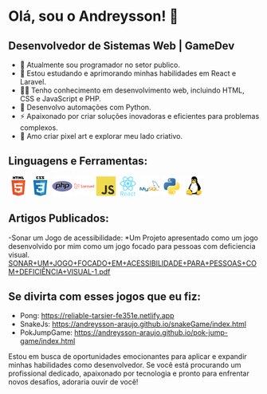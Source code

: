 # Olá, sou o Andreysson! 👋

## Desenvolvedor de Sistemas Web | GameDev

- 💼 Atualmente sou programador no setor publico.
- 🌱 Estou estudando e aprimorando minhas habilidades em React e Laravel.
- 👨‍💻 Tenho conhecimento em desenvolvimento web, incluindo HTML, CSS e JavaScript e PHP.
- 🐍 Desenvolvo automações com Python.
- ⚡️ Apaixonado por criar soluções inovadoras e eficientes para problemas complexos.
- 👾 Amo criar pixel art e explorar meu lado criativo.

## Linguagens e Ferramentas:

<p align="left">
  <img src="https://raw.githubusercontent.com/devicons/devicon/master/icons/html5/html5-original-wordmark.svg" alt="HTML5" width="40" height="40"/>
  <img src="https://raw.githubusercontent.com/devicons/devicon/master/icons/css3/css3-original-wordmark.svg" alt="CSS3" width="40" height="40"/>
  <img src="https://raw.githubusercontent.com/devicons/devicon/master/icons/php/php-original.svg" alt="PHP" width="40" height="40"/>
  <img src="https://raw.githubusercontent.com/devicons/devicon/master/icons/laravel/laravel-original-wordmark.svg" alt="Laravel" width="40" height="40"/>
  <img src="https://raw.githubusercontent.com/devicons/devicon/master/icons/javascript/javascript-original.svg" alt="JavaScript" width="40" height="40"/>
  <img src="https://raw.githubusercontent.com/devicons/devicon/master/icons/react/react-original-wordmark.svg" alt="React" width="40" height="40"/>
  <img src="https://raw.githubusercontent.com/devicons/devicon/master/icons/mysql/mysql-original-wordmark.svg" alt="MySQL" width="40" height="40"/>
  <img src="https://raw.githubusercontent.com/devicons/devicon/master/icons/python/python-original.svg" alt="Python" width="40" height="40"/>
  <img src="https://raw.githubusercontent.com/devicons/devicon/master/icons/linux/linux-original.svg" alt="Linux" width="40" height="40"/>
</p>

## Artigos Publicados:
-Sonar um Jogo de acessibilidade:
*Um Projeto apresentado como um jogo desenvolvido por mim como um jogo focado para pessoas com deficiencia visual.
[SONAR+UM+JOGO+FOCADO+EM+ACESSIBILIDADE+PARA+PESSOAS+COM+DEFICIÊNCIA+VISUAL-1.pdf](https://github.com/Andreysson-Araujo/Andreysson-Araujo/files/12466000/SONAR%2BUM%2BJOGO%2BFOCADO%2BEM%2BACESSIBILIDADE%2BPARA%2BPESSOAS%2BCOM%2BDEFICIENCIA%2BVISUAL-1.pdf)


## Se divirta com esses jogos que eu fiz:

- Pong: https://reliable-tarsier-fe351e.netlify.app
- SnakeJs: https://andreysson-araujo.github.io/snakeGame/index.html
- PokJumpGame: https://andreysson-araujo.github.io/pok-jump-game/index.html


Estou em busca de oportunidades emocionantes para aplicar e expandir minhas habilidades como desenvolvedor. Se você está procurando um profissional dedicado, apaixonado por tecnologia e pronto para enfrentar novos desafios, adoraria ouvir de você!

